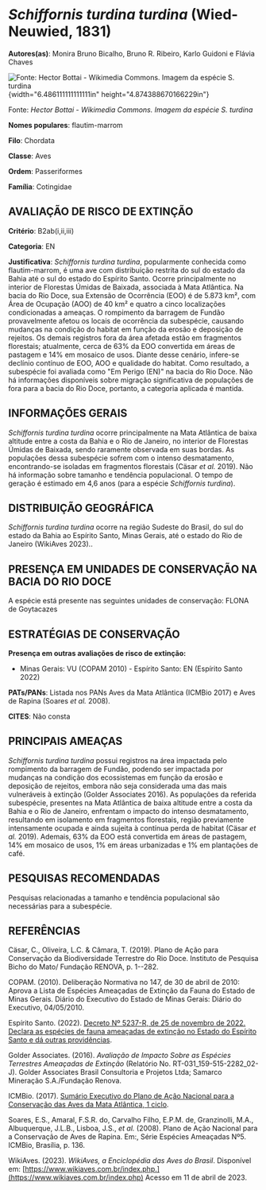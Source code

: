 # *Schiffornis turdina turdina* (Wied-Neuwied, 1831)

**Autores(as)**: Monira Bruno Bicalho, Bruno R. Ribeiro, Karlo Guidoni e Flávia Chaves

![Fonte: Hector Bottai - Wikimedia Commons. Imagem da espécie S.  turdina](media/rId20.jpg){width="6.486111111111111in" height="4.874388670166229in"}

Fonte: *Hector Bottai - Wikimedia Commons. Imagem da espécie S. turdina*

**Nomes populares**: flautim-marrom

**Filo**: Chordata

**Classe**: Aves

**Ordem**: Passeriformes

**Família**: Cotingidae

## AVALIAÇÃO DE RISCO DE EXTINÇÃO

**Critério**: B2ab(i,ii,iii)

**Categoria**: EN

**Justificativa**: *Schiffornis turdina turdina*, popularmente conhecida como flautim-marrom, é uma ave com distribuição restrita do sul do estado da Bahia até o sul do estado do Espírito Santo. Ocorre principalmente no interior de Florestas Úmidas de Baixada, associada à Mata Atlântica. Na bacia do Rio Doce, sua Extensão de Ocorrência (EOO) é de 5.873 km², com Área de Ocupação (AOO) de 40 km² e quatro a cinco localizações condicionadas a ameaças. O rompimento da barragem de Fundão provavelmente afetou os locais de ocorrência da subespécie, causando mudanças na condição do habitat em função da erosão e deposição de rejeitos. Os demais registros fora da área afetada estão em fragmentos florestais; atualmente, cerca de 63% da EOO convertida em áreas de pastagem e 14% em mosaico de usos. Diante desse cenário, infere-se declínio contínuo de EOO, AOO e qualidade do habitat. Como resultado, a subespécie foi avaliada como "Em Perigo (EN)" na bacia do Rio
Doce. Não há informações disponíveis sobre migração significativa de populações de fora para a bacia do Rio Doce, portanto, a categoria aplicada é mantida.

## INFORMAÇÕES GERAIS

*Schiffornis turdina turdina* ocorre principalmente na Mata Atlântica de baixa altitude entre a costa da Bahia e o Rio de Janeiro, no interior de Florestas Úmidas de Baixada, sendo raramente observada em suas bordas.  As populações dessa subespécie sofrem com o intenso desmatamento, encontrando-se isoladas em fragmentos florestais (Cäsar *et al.* 2019).  Não há informação sobre tamanho e tendência populacional. O tempo de geração é estimado em 4,6 anos (para a espécie *Schiffornis turdina*).

## DISTRIBUIÇÃO GEOGRÁFICA

*Schiffornis turdina turdina* ocorre na região Sudeste do Brasil, do sul do estado da Bahia ao Espírito Santo, Minas Gerais, até o estado do Rio de Janeiro (WikiAves 2023)..

## PRESENÇA EM UNIDADES DE CONSERVAÇÃO NA BACIA DO RIO DOCE

A espécie está presente nas seguintes unidades de conservação: FLONA de Goytacazes

## ESTRATÉGIAS DE CONSERVAÇÃO

**Presença em outras avaliações de risco de extinção:**

-   Minas Gerais: VU (COPAM 2010) -   Espírito Santo: EN (Espírito Santo 2022)

**PATs/PANs**: Listada nos PANs Aves da Mata Atlântica (ICMBio 2017) e Aves de Rapina (Soares *et al.* 2008).

**CITES**: Não consta

## PRINCIPAIS AMEAÇAS

*Schiffornis turdina turdina* possui registros na área impactada pelo rompimento da barragem de Fundão, podendo ser impactada por mudanças na condição dos ecossistemas em função da erosão e deposição de rejeitos, embora não seja considerada uma das mais vulneráveis à extinção (Golder Associates 2016). As populações da referida subespécie, presentes na Mata Atlântica de baixa altitude entre a costa da Bahia e o Rio de Janeiro, enfrentam o impacto do intenso desmatamento, resultando em isolamento em fragmentos florestais, região previamente intensamente ocupada e ainda sujeita à contínua perda de habitat (Cäsar *et al.* 2019). Ademais, 63% da EOO está convertida em áreas de pastagem, 14% em mosaico de usos, 1% em áreas urbanizadas e 1% em plantações de café.

## PESQUISAS RECOMENDADAS

Pesquisas relacionadas a tamanho e tendência populacional são necessárias para a subespécie.

## REFERÊNCIAS

Cäsar, C., Oliveira, L.C. & Câmara, T. (2019). Plano de Ação para Conservação da Biodiversidade Terrestre do Rio Doce. Instituto de Pesquisa Bicho do Mato/ Fundação RENOVA, p. 1--282.

COPAM. (2010). Deliberação Normativa no 147, de 30 de abril de 2010: Aprova a Lista de Espécies Ameaçadas de Extinção da Fauna do Estado de Minas Gerais. Diário do Executivo do Estado de Minas Gerais: Diário do Executivo, 04/05/2010.

Espírito Santo. (2022). [Decreto Nº 5237-R, de 25 de novembro de 2022.  Declara as espécies de fauna ameaçadas de extinção no Estado do Espírito Santo e dá outras providências](https://iema.es.gov.br/Media/iema/FAUNA/Decreto%205237-R_2022_25-Nov%20-%20Fauna%20(s-peixes)%20-%20Lista%20de%20Esp%C3%A9cies%20Amea%C3%A7adas%20de%20Extin%C3%A7%C3%A3o.pdf).

Golder Associates. (2016). *Avaliação de Impacto Sobre as Espécies Terrestres Ameaçadas de Extinção* (Relatório No.  RT-031_159-515-2282_02-J). Golder Associates Brasil Consultoria e Projetos Ltda; Samarco Mineração S.A./Fundação Renova.

ICMBio. (2017). [Sumário Executivo do Plano de Ação Nacional para a Conservação das Aves da Mata Atlântica, 1 ciclo](https://www.gov.br/icmbio/pt-br/assuntos/biodiversidade/pan/pan-aves-da-mata-atlantica).

Soares, E.S., Amaral, F.S.R. do, Carvalho Filho, E.P.M. de, Granzinolli, M.A., Albuquerque, J.L.B., Lisboa, J.S., *et al.* (2008). Plano de Ação Nacional para a Conservação de Aves de Rapina. Em:, Série Espécies Ameaçadas Nº5. ICMBio, Brasília, p. 136.

WikiAves. (2023). *WikiAves, a Enciclopédia das Aves do Brasil*.  Disponível em: [https://www.wikiaves.com.br/index.php.](https://www.wikiaves.com.br/index.php) Acesso em 11 de abril de 2023.

